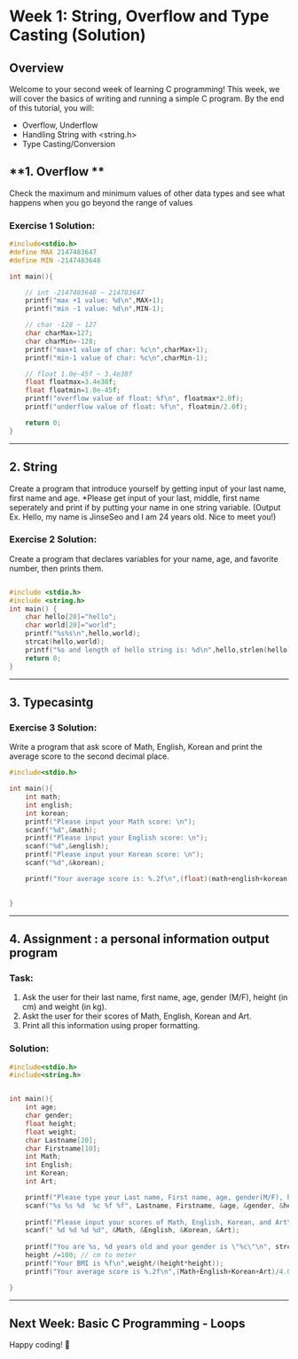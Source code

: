 # Week 1: String, Overflow and Type Casting (Solution)

## Overview
Welcome to your second week of learning C programming! 
This week, we will cover the basics of writing and running a simple C program. By the end of this tutorial, you will:
- Overflow, Underflow
- Handling String with <string.h> 
- Type Casting/Conversion


## **1. Overflow **
Check the maximum and minimum values of other data types and see what happens when you go beyond the range of values


### **Exercise 1 Solution:**

```c
#include<stdio.h>
#define MAX 2147483647
#define MIN -2147483648

int main(){

    // int -2147483648 ~ 214783647
    printf("max +1 value: %d\n",MAX+1);
    printf("min -1 value: %d\n",MIN-1);

    // char -128 ~ 127
    char charMax=127;
    char charMin=-128;
    printf("max+1 value of char: %c\n",charMax+1);
    printf("min-1 value of char: %c\n",charMin-1);

    // float 1.0e-45f ~ 3.4e38f
    float floatmax=3.4e38f;
    float floatmin=1.0e-45f;
    printf("overflow value of float: %f\n", floatmax*2.0f);
    printf("underflow value of float: %f\n", floatmin/2.0f);

    return 0;
}
```

---

## **2. String**
Create a program that introduce yourself by getting input of your last name, first name and age.
*Please get input of your last, middle, first name seperately and print if by putting your name in one string variable.
(Output Ex. Hello, my name is JinseSeo and I am 24 years old. Nice to meet you!)


### **Exercise 2 Solution:**
Create a program that declares variables for your name, age, and favorite number, then prints them.

```c

#include <stdio.h>
#include <string.h>
int main() {
    char hello[20]="hello";
    char world[20]="world";
    printf("%s%s\n",hello,world);
    strcat(hello,world);
    printf("%s and length of hello string is: %d\n",hello,strlen(hello));
    return 0;
}
```

---


## **3. Typecasintg**

### **Exercise 3 Solution:**
Write a program that ask score of Math, English, Korean and print the average score to the second decimal place.
```c
#include<stdio.h>

int main(){
    int math;
    int english;
    int korean;
    printf("Please input your Math score: \n");
    scanf("%d",&math);
    printf("Please input your English score: \n");
    scanf("%d",&english);
    printf("Please input your Korean score: \n");
    scanf("%d",&korean);

    printf("Your average score is: %.2f\n",(float)(math+english+korean)/3);

  
}
```

---

## **4. Assignment : a personal information output program**
### **Task:** 
1. Ask the user for their last name, first name, age, gender (M/F), height (in cm) and weight (in kg).
2. Askt the user for their scores of Math, English, Korean and Art.
3. Print all this information using proper formatting.
   
### **Solution:**
```c
#include<stdio.h>
#include<string.h>


int main(){
    int age;
    char gender;
    float height;
    float weight;
    char Lastname[20];
    char Firstname[10];
    int Math;
    int English;
    int Korean;
    int Art;

    printf("Please type your Last name, First name, age, gender(M/F), height (cm), and weight(kg)\n");
    scanf("%s %s %d  %c %f %f", Lastname, Firstname, &age, &gender, &height, &weight);
    
    printf("Please input your scores of Math, English, Korean, and Art\n");
    scanf(" %d %d %d %d", &Math, &English, &Korean, &Art);
    
    printf("You are %s, %d years old and your gender is \"%c\"\n", strcat(Firstname,Lastname), age, gender);
    height /=100; // cm to meter
    printf("Your BMI is %f\n",weight/(height*height));
    printf("Your average score is %.2f\n",(Math+English+Korean+Art)/4.0);

}
```

---


## **Next Week:** Basic C Programming - Loops
Happy coding! 🚀
